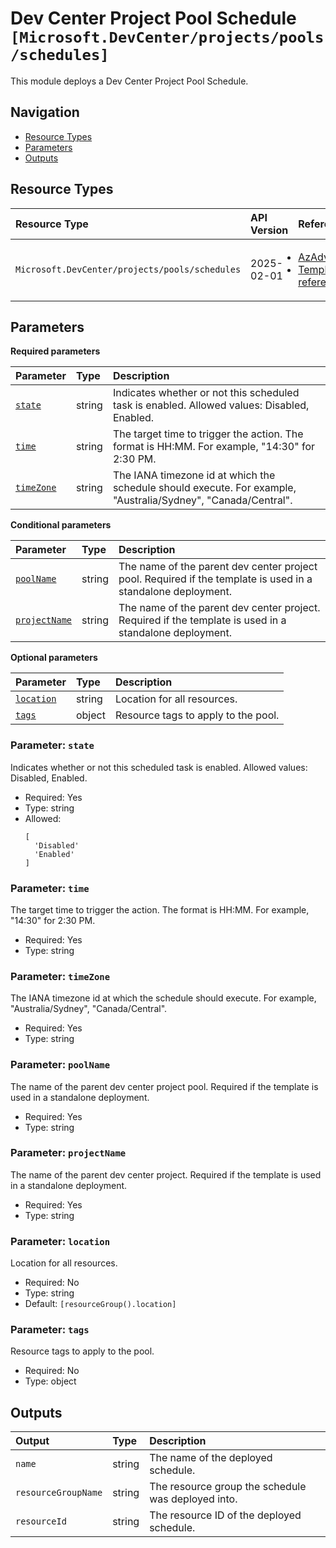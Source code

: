 # Dev Center Project Pool Schedule `[Microsoft.DevCenter/projects/pools/schedules]`

This module deploys a Dev Center Project Pool Schedule.

## Navigation

- [Resource Types](#Resource-Types)
- [Parameters](#Parameters)
- [Outputs](#Outputs)

## Resource Types

| Resource Type | API Version | References |
| :-- | :-- | :-- |
| `Microsoft.DevCenter/projects/pools/schedules` | 2025-02-01 | <ul style="padding-left: 0px;"><li>[AzAdvertizer](https://www.azadvertizer.net/azresourcetypes/microsoft.devcenter_projects_pools_schedules.html)</li><li>[Template reference](https://learn.microsoft.com/en-us/azure/templates/Microsoft.DevCenter/2025-02-01/projects/pools/schedules)</li></ul> |

## Parameters

**Required parameters**

| Parameter | Type | Description |
| :-- | :-- | :-- |
| [`state`](#parameter-state) | string | Indicates whether or not this scheduled task is enabled. Allowed values: Disabled, Enabled. |
| [`time`](#parameter-time) | string | The target time to trigger the action. The format is HH:MM. For example, "14:30" for 2:30 PM. |
| [`timeZone`](#parameter-timezone) | string | The IANA timezone id at which the schedule should execute. For example, "Australia/Sydney", "Canada/Central". |

**Conditional parameters**

| Parameter | Type | Description |
| :-- | :-- | :-- |
| [`poolName`](#parameter-poolname) | string | The name of the parent dev center project pool. Required if the template is used in a standalone deployment. |
| [`projectName`](#parameter-projectname) | string | The name of the parent dev center project. Required if the template is used in a standalone deployment. |

**Optional parameters**

| Parameter | Type | Description |
| :-- | :-- | :-- |
| [`location`](#parameter-location) | string | Location for all resources. |
| [`tags`](#parameter-tags) | object | Resource tags to apply to the pool. |

### Parameter: `state`

Indicates whether or not this scheduled task is enabled. Allowed values: Disabled, Enabled.

- Required: Yes
- Type: string
- Allowed:
  ```Bicep
  [
    'Disabled'
    'Enabled'
  ]
  ```

### Parameter: `time`

The target time to trigger the action. The format is HH:MM. For example, "14:30" for 2:30 PM.

- Required: Yes
- Type: string

### Parameter: `timeZone`

The IANA timezone id at which the schedule should execute. For example, "Australia/Sydney", "Canada/Central".

- Required: Yes
- Type: string

### Parameter: `poolName`

The name of the parent dev center project pool. Required if the template is used in a standalone deployment.

- Required: Yes
- Type: string

### Parameter: `projectName`

The name of the parent dev center project. Required if the template is used in a standalone deployment.

- Required: Yes
- Type: string

### Parameter: `location`

Location for all resources.

- Required: No
- Type: string
- Default: `[resourceGroup().location]`

### Parameter: `tags`

Resource tags to apply to the pool.

- Required: No
- Type: object

## Outputs

| Output | Type | Description |
| :-- | :-- | :-- |
| `name` | string | The name of the deployed schedule. |
| `resourceGroupName` | string | The resource group the schedule was deployed into. |
| `resourceId` | string | The resource ID of the deployed schedule. |
